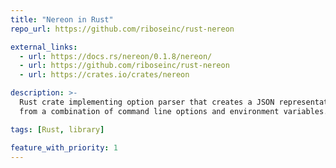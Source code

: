 ```yaml
---
title: "Nereon in Rust"
repo_url: https://github.com/riboseinc/rust-nereon

external_links:
  - url: https://docs.rs/nereon/0.1.8/nereon/
  - url: https://github.com/riboseinc/rust-nereon
  - url: https://crates.io/crates/nereon

description: >-
  Rust crate implementing option parser that creates a JSON representation
  from a combination of command line options and environment variables.

tags: [Rust, library]

feature_with_priority: 1
---
```

